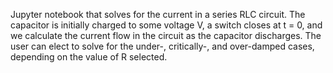 Jupyter notebook that solves for the current in a series RLC circuit.  The capacitor is initially charged to some voltage V, a switch closes at t = 0, and we calculate the current flow in the circuit as the capacitor discharges.  The user can elect to solve for the under-, critically-, and over-damped cases, depending on the value of R selected. 
